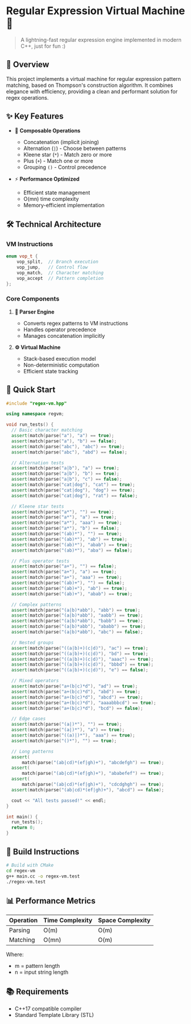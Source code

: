 # Regular Expression Virtual Machine 🚀
> A lightning-fast regular expression engine implemented in modern C++, just for fun :)

## 🌟 Overview

This project implements a virtual machine for regular expression pattern matching, based on Thompson's construction algorithm. It combines elegance with efficiency, providing a clean and performant solution for regex operations.

## ✨ Key Features

- 🔄 **Composable Operations**
  - Concatenation (implicit joining)
  - Alternation (`|`) - Choose between patterns
  - Kleene star (`*`) - Match zero or more
  - Plus (`+`) - Match one or more
  - Grouping `()` - Control precedence

- ⚡ **Performance Optimized**
  - Efficient state management
  - O(mn) time complexity
  - Memory-efficient implementation

## 🛠️ Technical Architecture

### VM Instructions
```cpp
enum vop_t {
    vop_split,  // Branch execution
    vop_jump,   // Control flow
    vop_match,  // Character matching
    vop_accept  // Pattern completion
};
```

### Core Components

1. **🎯 Parser Engine**
   - Converts regex patterns to VM instructions
   - Handles operator precedence
   - Manages concatenation implicitly

2. **⚙️ Virtual Machine**
   - Stack-based execution model
   - Non-deterministic computation
   - Efficient state tracking

## 🚀 Quick Start

```cpp
#include "regex-vm.hpp"

using namespace regvm;

void run_tests() {
  // Basic character matching
  assert(match(parse("a"), "a") == true);
  assert(match(parse("a"), "b") == false);
  assert(match(parse("abc"), "abc") == true);
  assert(match(parse("abc"), "abd") == false);

  // Alternation tests
  assert(match(parse("a|b"), "a") == true);
  assert(match(parse("a|b"), "b") == true);
  assert(match(parse("a|b"), "c") == false);
  assert(match(parse("cat|dog"), "cat") == true);
  assert(match(parse("cat|dog"), "dog") == true);
  assert(match(parse("cat|dog"), "rat") == false);

  // Kleene star tests
  assert(match(parse("a*"), "") == true);
  assert(match(parse("a*"), "a") == true);
  assert(match(parse("a*"), "aaa") == true);
  assert(match(parse("a*"), "b") == false);
  assert(match(parse("(ab)*"), "") == true);
  assert(match(parse("(ab)*"), "ab") == true);
  assert(match(parse("(ab)*"), "abab") == true);
  assert(match(parse("(ab)*"), "aba") == false);

  // Plus operator tests
  assert(match(parse("a+"), "") == false);
  assert(match(parse("a+"), "a") == true);
  assert(match(parse("a+"), "aaa") == true);
  assert(match(parse("(ab)+"), "") == false);
  assert(match(parse("(ab)+"), "ab") == true);
  assert(match(parse("(ab)+"), "abab") == true);

  // Complex patterns
  assert(match(parse("(a|b)*abb"), "abb") == true);
  assert(match(parse("(a|b)*abb"), "aabb") == true);
  assert(match(parse("(a|b)*abb"), "babb") == true);
  assert(match(parse("(a|b)*abb"), "ababb") == true);
  assert(match(parse("(a|b)*abb"), "abc") == false);

  // Nested groups
  assert(match(parse("((a|b)+)(c|d)"), "ac") == true);
  assert(match(parse("((a|b)+)(c|d)"), "bd") == true);
  assert(match(parse("((a|b)+)(c|d)"), "aaac") == true);
  assert(match(parse("((a|b)+)(c|d)"), "bbbd") == true);
  assert(match(parse("((a|b)+)(c|d)"), "e") == false);

  // Mixed operators
  assert(match(parse("a+(b|c)*d"), "ad") == true);
  assert(match(parse("a+(b|c)*d"), "abd") == true);
  assert(match(parse("a+(b|c)*d"), "abcd") == true);
  assert(match(parse("a+(b|c)*d"), "aaaabbbcd") == true);
  assert(match(parse("a+(b|c)*d"), "bcd") == false);

  // Edge cases
  assert(match(parse("(a|)*"), "") == true);
  assert(match(parse("(a|)*"), "a") == true);
  assert(match(parse("((a)|)*"), "aaa") == true);
  assert(match(parse("()*"), "") == true);

  // Long patterns
  assert(
      match(parse("(ab|cd)*(ef|gh)+"), "abcdefgh") == true);
  assert(
      match(parse("(ab|cd)*(ef|gh)+"), "ababefef") == true);
  assert(
      match(parse("(ab|cd)*(ef|gh)+"), "cdcdghgh") == true);
  assert(match(parse("(ab|cd)*(ef|gh)+"), "abcd") == false);

  cout << "All tests passed!" << endl;
}

int main() {
  run_tests();
  return 0;
}
```

## 🔧 Build Instructions

```bash
# Build with CMake
cd regex-vm
g++ main.cc -o regex-vm.test
./regex-vm.test
```

## 📊 Performance Metrics

| Operation | Time Complexity | Space Complexity |
|-----------|----------------|------------------|
| Parsing   | O(m)          | O(m)            |
| Matching  | O(mn)         | O(m)            |

Where:
- m = pattern length
- n = input string length

## 📚 Requirements

- C++17 compatible compiler
- Standard Template Library (STL)
